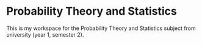 # Probability Theory and Statistics

This is my workspace for the Probability Theory and Statistics subject from university (year 1, semester 2).